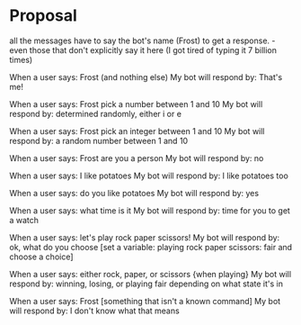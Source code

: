 # Proposal
all the messages have to say the bot's name (Frost) to get a response. - even those that don't explicitly say it here (I got tired of typing it 7 billion times)

When a user says: Frost (and nothing else)
My bot will respond by: That's me!

When a user says: Frost pick a number between 1 and 10
My bot will respond by: determined randomly, either i or e

When a user says: Frost pick an integer between 1 and 10
My bot will respond by: a random number between 1 and 10

When a user says: Frost are you a person
My bot will respond by: no

When a user says: I like potatoes
My bot will respond by: I like potatoes too

When a user says: do you like potatoes
My bot will respond by: yes

When a user says: what time is it
My bot will respond by: time for you to get a watch

When a user says: let's play rock paper scissors! 
My bot will respond by: ok, what do you choose [set a variable: playing rock paper scissors: fair and choose a choice]

When a user says: either rock, paper, or scissors {when playing}
My bot will respond by: winning, losing, or playing fair depending on what state it's in

When a user says: Frost [something that isn't a known command]
My bot will respond by: I don't know what that means